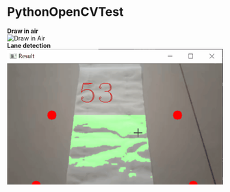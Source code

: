 # PythonOpenCVTest

**Draw in air**<br>
![Draw in Air](https://github.com/wjtxyz/PythonOpenCVTest/raw/main/DrawInAir/screenshots/screenshot.gif)
<br>
**Lane detection**<br>
![Lane Detection](https://github.com/wjtxyz/PythonOpenCVTest/raw/main/LaneDetection/screenshots/LaneDetection.gif)
